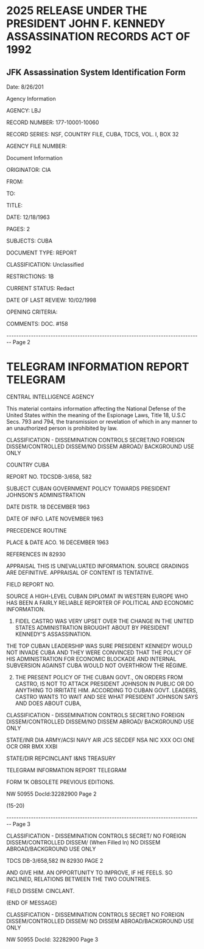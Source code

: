 # 2025 RELEASE UNDER THE PRESIDENT JOHN F. KENNEDY ASSASSINATION RECORDS ACT OF 1992
## JFK Assassination System Identification Form
Date: 8/26/201

Agency Information

AGENCY: LBJ

RECORD NUMBER: 177-10001-10060

RECORD SERIES: NSF, COUNTRY FILE, CUBA, TDCS, VOL. I, BOX 32

AGENCY FILE NUMBER:

Document Information

ORIGINATOR: CIA

FROM:

TO:

TITLE:

DATE: 12/18/1963

PAGES: 2

SUBJECTS: CUBA

DOCUMENT TYPE: REPORT

CLASSIFICATION: Unclassified

RESTRICTIONS: 1B

CURRENT STATUS: Redact

DATE OF LAST REVIEW: 10/02/1998

OPENING CRITERIA:

COMMENTS: DOC. #158


-------------------------------------------------------------------------------- Page 2

# TELEGRAM INFORMATION REPORT TELEGRAM

CENTRAL INTELLIGENCE AGENCY

This material contains information affecting the National Defense of the United States within the meaning of the Espionage Laws, Title 18, U.S.C Secs. 793 and 794, the transmission or revelation of which in any manner to an unauthorized person is prohibited by law.

CLASSIFICATION - DISSEMINATION CONTROLS
SECRET/NO FOREIGN DISSEM/CONTROLLED DISSEM/NO DISSEM ABROAD/
BACKGROUND USE ONLY

COUNTRY CUBA

REPORT NO. TDCSDB-3/658, 582

SUBJECT CUBAN GOVERNMENT POLICY TOWARDS PRESIDENT JOHNSON'S ADMINISTRATION

DATE DISTR. 18 DECEMBER 1963

DATE OF INFO. LATE NOVEMBER 1963

PRECEDENCE ROUTINE

PLACE & DATE ACO. 16 DECEMBER 1963

REFERENCES IN 82930

APPRAISAL THIS IS UNEVALUATED INFORMATION. SOURCE GRADINGS ARE DEFINITIVE. APPRAISAL OF CONTENT IS TENTATIVE.

FIELD REPORT NO.

SOURCE A HIGH-LEVEL CUBAN DIPLOMAT IN WESTERN EUROPE WHO HAS BEEN A FAIRLY RELIABLE REPORTER OF POLITICAL AND ECONOMIC INFORMATION.

1. FIDEL CASTRO WAS VERY UPSET OVER THE CHANGE IN THE UNITED STATES ADMINISTRATION BROUGHT ABOUT BY PRESIDENT KENNEDY'S ASSASSINATION.

THE TOP CUBAN LEADERSHIP WAS SURE PRESIDENT KENNEDY WOULD NOT INVADE CUBA AND THEY WERE CONVINCED THAT THE POLICY OF HIS ADMINISTRATION FOR ECONOMIC BLOCKADE AND INTERNAL SUBVERSION AGAINST CUBA WOULD NOT OVERTHROW THE RÉGIME.

2. THE PRESENT POLICY OF THE CUBAN GOVT., ON ORDERS FROM CASTRO, IS NOT TO ATTACK PRESIDENT JOHNSON IN PUBLIC OR DO ANYTHING TO IRRITATE HIM. ACCORDING TO CUBAN GOVT. LEADERS, CASTRO WANTS TO WAIT AND SEE WHAT PRESIDENT JOHNSON SAYS AND DOES ABOUT CUBA,

CLASSIFICATION - DISSEMINATION CONTROLS
SECRET/NO FOREIGN DISSEM/CONTROLLED DISSEM/NO DISSEM ABROAD/
BACKGROUND USE ONLY

STATE/INR DIA ARMY/ACSI NAVY AIR JCS SECDEF NSA NIC XXX OCI ONE OCR ORR BMX XXBI

STATE/DIR REPCINCLANT I&NS TREASURY

TELEGRAM INFORMATION REPORT TELEGRAM

FORM 1K OBSOLETE PREVIOUS EDITIONS.

NW 50955 DocId:32282900 Page 2

(15-20)


-------------------------------------------------------------------------------- Page 3

CLASSIFICATION - DISSEMINATION CONTROLS
SECRET/ NO FOREIGN DISSEM/CONTROLLED DISSEM/
(When Filled In) NO DISSEM ABROAD/BACKGROUND USE ONLY

TDCS DB-3/658,582 IN 82930
PAGE 2

AND GIVE HIM. AN OPPORTUNITY TO IMPROVE, IF HE FEELS. SO INCLINED,
RELATIONS BETWEEN THE TWO COUNTRIES.

FIELD DISSEM: CINCLANT.

(END OF MESSAGE)

CLASSIFICATION - DISSEMINATION CONTROLS
SECRET NO FOREIGN DISSEM/CONTROLLED DISSEM/
NO DISSEM ABROAD/BACKGROUND USE ONLY

NW 50955 DocId: 32282900 Page 3
